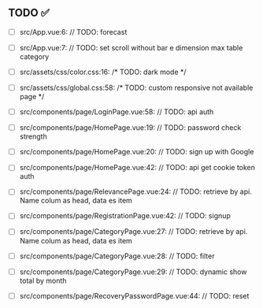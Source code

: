 ## TODO ✅

- [ ] src/App.vue:6:  // TODO: forecast 

- [ ] src/App.vue:7:  // TODO: set scroll without bar e dimension max table category 

- [ ] src/assets/css/color.css:16:  /* TODO: dark mode */ 

- [ ] src/assets/css/global.css:58:  /* TODO: custom responsive not available page */ 

- [ ] src/components/page/LoginPage.vue:58:  // TODO: api auth 

- [ ] src/components/page/HomePage.vue:19:  // TODO: password check strength 

- [ ] src/components/page/HomePage.vue:20:  // TODO: sign up with Google 

- [ ] src/components/page/HomePage.vue:42:  // TODO: api get cookie token auth 

- [ ] src/components/page/RelevancePage.vue:24:  // TODO: retrieve by api. Name colum as head, data es item 

- [ ] src/components/page/RegistrationPage.vue:42:  // TODO: signup 

- [ ] src/components/page/CategoryPage.vue:27:  // TODO: retrieve by api. Name colum as head, data es item 

- [ ] src/components/page/CategoryPage.vue:28:  // TODO: filter 

- [ ] src/components/page/CategoryPage.vue:29:  // TODO: dynamic show total by month 

- [ ] src/components/page/RecoveryPasswordPage.vue:44:  // TODO: reset 


